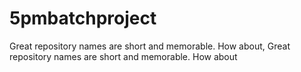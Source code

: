 # 5pmbatchproject
Great repository names are short and memorable. How about, Great repository names are short and memorable. How about
